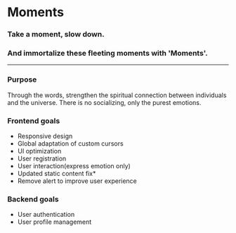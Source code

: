 # Moments

### Take a moment, slow down. 

### And immortalize these fleeting moments with 'Moments'.

---

### Purpose
Through the words, strengthen the spiritual connection between individuals and the universe.
There is no socializing, only the purest emotions.

### Frontend goals
- Responsive design
- Global adaptation of custom cursors
- UI optimization
- User registration
- User interaction(express emotion only)
- Updated static content fix*
- Remove alert to improve user experience

### Backend goals
- User authentication
- User profile management